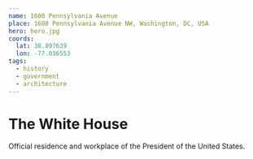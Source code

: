 ```yaml
---
name: 1600 Pennsylvania Avenue
place: 1600 Pennsylvania Avenue NW, Washington, DC, USA
hero: hero.jpg
coords:
  lat: 38.897639
  lon: -77.036553
tags:
  - history
  - government
  - architecture
---
```


# The White House

Official residence and workplace of the President of the United States.
